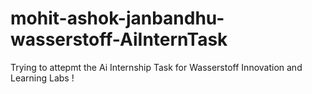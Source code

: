 # mohit-ashok-janbandhu-wasserstoff-AiInternTask
Trying to attepmt the Ai Internship Task for Wasserstoff Innovation and Learning Labs !
